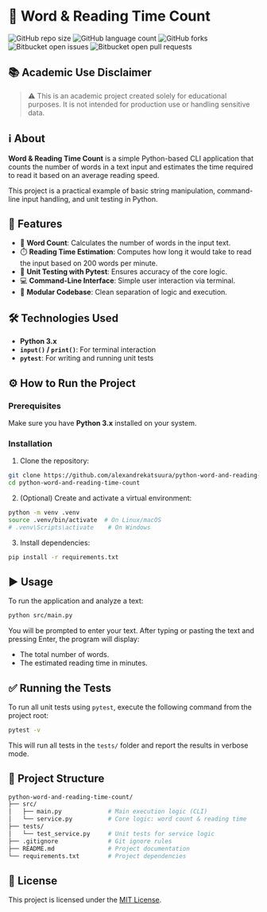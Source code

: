 # 📖 Word & Reading Time Count

![GitHub repo size](https://img.shields.io/github/repo-size/alexandrekatsuura/python-word-and-reading-time-count?style=for-the-badge)
![GitHub language count](https://img.shields.io/github/languages/count/alexandrekatsuura/python-word-and-reading-time-count?style=for-the-badge)
![GitHub forks](https://img.shields.io/github/forks/alexandrekatsuura/python-word-and-reading-time-count?style=for-the-badge)
![Bitbucket open issues](https://img.shields.io/bitbucket/issues/alexandrekatsuura/python-word-and-reading-time-count?style=for-the-badge)
![Bitbucket open pull requests](https://img.shields.io/bitbucket/pr-raw/alexandrekatsuura/python-word-and-reading-time-count?style=for-the-badge)

## 📚 Academic Use Disclaimer

> ⚠️ This is an academic project created solely for educational purposes.
> It is not intended for production use or handling sensitive data.

## ℹ️ About

**Word & Reading Time Count** is a simple Python-based CLI application that counts the number of words in a text input and estimates the time required to read it based on an average reading speed.

This project is a practical example of basic string manipulation, command-line input handling, and unit testing in Python.

## 🚀 Features

* 🔢 **Word Count**: Calculates the number of words in the input text.
* ⏱️ **Reading Time Estimation**: Computes how long it would take to read the input based on 200 words per minute.
* 🧪 **Unit Testing with Pytest**: Ensures accuracy of the core logic.
* 💻 **Command-Line Interface**: Simple user interaction via terminal.
* 🧩 **Modular Codebase**: Clean separation of logic and execution.

## 🛠️ Technologies Used

* **Python 3.x**
* **`input()` / `print()`**: For terminal interaction
* **`pytest`**: For writing and running unit tests

## ⚙️ How to Run the Project

### Prerequisites

Make sure you have **Python 3.x** installed on your system.

### Installation

1. Clone the repository:

```bash
git clone https://github.com/alexandrekatsuura/python-word-and-reading-time-count
cd python-word-and-reading-time-count
```

2. (Optional) Create and activate a virtual environment:

```bash
python -m venv .venv
source .venv/bin/activate  # On Linux/macOS
# .venv\Scripts\activate    # On Windows
```

3. Install dependencies:

```bash
pip install -r requirements.txt
```

## ▶️ Usage

To run the application and analyze a text:

```bash
python src/main.py
```

You will be prompted to enter your text. After typing or pasting the text and pressing Enter, the program will display:

* The total number of words.
* The estimated reading time in minutes.

## ✅ Running the Tests

To run all unit tests using `pytest`, execute the following command from the project root:

```bash
pytest -v
```

This will run all tests in the `tests/` folder and report the results in verbose mode.

## 📁 Project Structure

```bash
python-word-and-reading-time-count/
├── src/
│   ├── main.py             # Main execution logic (CLI)
│   └── service.py          # Core logic: word count & reading time
├── tests/
│   └── test_service.py     # Unit tests for service logic
├── .gitignore              # Git ignore rules
├── README.md               # Project documentation
└── requirements.txt        # Project dependencies
```

## 📄 License

This project is licensed under the [MIT License](LICENSE).